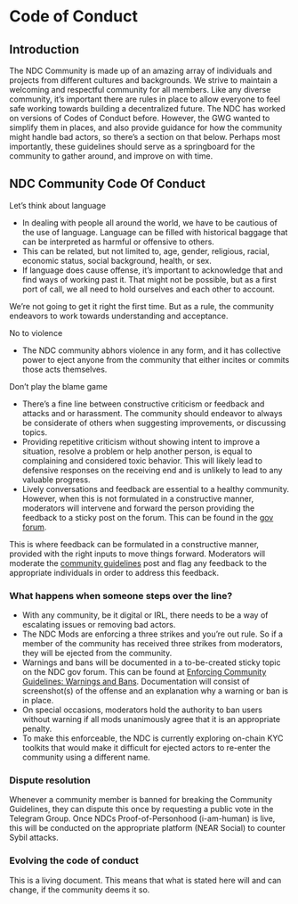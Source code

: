 # Code of Conduct

## Introduction

The NDC Community is made up of an amazing array of individuals and projects from different cultures and backgrounds. We strive to maintain a welcoming and respectful community for all members.
Like any diverse community, it’s important there are rules in place to allow everyone to feel safe working towards building a decentralized future.
The NDC has worked on versions of Codes of Conduct before. However, the GWG wanted to simplify them in places, and also provide guidance for how the community might handle bad actors, so there’s a section on that below.
Perhaps most importantly, these guidelines should serve as a springboard for the community to gather around, and improve on with time.

## NDC Community Code Of Conduct

Let’s think about language

- In dealing with people all around the world, we have to be cautious of the use of language. Language can be filled with historical baggage that can be interpreted as harmful or offensive to others.
- This can be related, but not limited to, age, gender, religious, racial, economic status, social background, health, or sex.
- If language does cause offense, it’s important to acknowledge that and find ways of working past it. That might not be possible, but as a first port of call, we all need to hold ourselves and each other to account.

We’re not going to get it right the first time. But as a rule, the community endeavors to work towards understanding and acceptance.

No to violence

- The NDC community abhors violence in any form, and it has collective power to eject anyone from the community that either incites or commits those acts themselves.

Don’t play the blame game

- There’s a fine line between constructive criticism or feedback and attacks and or harassment. The community should endeavor to always be considerate of others when suggesting improvements, or discussing topics.
- Providing repetitive criticism without showing intent to improve a situation, resolve a problem or help another person, is equal to complaining and considered toxic behavior. This will likely lead to defensive responses on the receiving end and is unlikely to lead to any valuable progress.
- Lively conversations and feedback are essential to a healthy community. However, when this is not formulated in a constructive manner, moderators will intervene and forward the person providing the feedback to a sticky post on the forum. This can be found in the [gov forum](https://gov.near.org/t/gwg-ndc-constructive-feedback/33545).

This is where feedback can be formulated in a constructive manner, provided with the right inputs to move things forward. Moderators will moderate the [community guidelines](https://gov.near.org/t/community-guidelines-march-2023/33544) post and flag any feedback to the appropriate individuals in order to address this feedback.

### What happens when someone steps over the line?

- With any community, be it digital or IRL, there needs to be a way of escalating issues or removing bad actors.
- The NDC Mods are enforcing a three strikes and you’re out rule. So if a member of the community has received three strikes from moderators, they will be ejected from the community.
- Warnings and bans will be documented in a to-be-created sticky topic on the NDC gov forum. This can be found at [Enforcing Community Guidelines: Warnings and Bans](https://gov.near.org/t/enforcing-community-guidelines-warnings-and-bans/33546). Documentation will consist of screenshot(s) of the offense and an explanation why a warning or ban is in place.
- On special occasions, moderators hold the authority to ban users without warning if all mods unanimously agree that it is an appropriate penalty.
- To make this enforceable, the NDC is currently exploring on-chain KYC toolkits that would make it difficult for ejected actors to re-enter the community using a different name.

### Dispute resolution

Whenever a community member is banned for breaking the Community Guidelines, they can dispute this once by requesting a public vote in the Telegram Group. Once NDCs Proof-of-Personhood (i-am-human) is live, this will be conducted on the appropriate platform (NEAR Social) to counter Sybil attacks.

### Evolving the code of conduct

This is a living document. This means that what is stated here will and can change, if the community deems it so.
